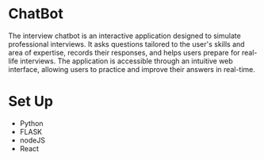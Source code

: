 # ChatBot
The interview chatbot is an interactive application designed to simulate professional interviews. It asks questions tailored to the user's skills and area of expertise, records their responses, and helps users prepare for real-life interviews. The application is accessible through an intuitive web interface, allowing users to practice and improve their answers in real-time.

# Set Up 
  * Python
  * FLASK
  * nodeJS
  * React

